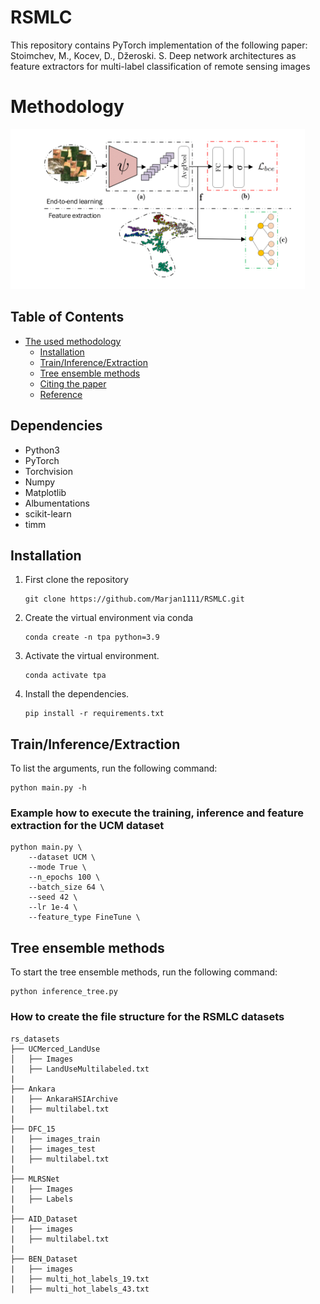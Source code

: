 # RSMLC

This repository contains PyTorch implementation of the following paper: 
Stoimchev, M., Kocev, D., Džeroski. S. Deep network architectures as feature extractors for multi-label classification of remote sensing images

# Methodology

<img id="photo1" style="height:256px;width:auto;" src="media/methodology.png" height="256" />

##  Table of Contents
- [The used methodology](#RSMLC)
    - [Installation](#installation)
    - [Train/Inference/Extraction](#training)
    - [Tree ensemble methods](#ensembles)
    - [Citing the paper](#citing)
    - [Reference](#reference)

## Dependencies

- Python3
- PyTorch
- Torchvision
- Numpy
- Matplotlib
- Albumentations 
- scikit-learn
- timm
## Installation
1. First clone the repository
   ```
   git clone https://github.com/Marjan1111/RSMLC.git
   ``` 
2. Create the virtual environment via conda
    ```
    conda create -n tpa python=3.9
    ```
3. Activate the virtual environment.
    ```
    conda activate tpa
    ```
3. Install the dependencies.
   ```
   pip install -r requirements.txt
   ```
## Train/Inference/Extraction
To list the arguments, run the following command:
```
python main.py -h
```

### Example how to execute the training, inference and feature extraction for the UCM dataset

```
python main.py \     
    --dataset UCM \         
    --mode True \      
    --n_epochs 100 \
    --batch_size 64 \ 
    --seed 42 \  
    --lr 1e-4 \ 
    --feature_type FineTune \
```

## Tree ensemble methods
To start the tree ensemble methods, run the following command:
```
python inference_tree.py
```

### How to create the file structure for the RSMLC datasets

```
rs_datasets
├── UCMerced_LandUse
│   ├── Images
|   ├── LandUseMultilabeled.txt
|
├── Ankara
|   ├── AnkaraHSIArchive
|   ├── multilabel.txt
|
├── DFC_15
|   ├── images_train
|   ├── images_test
|   ├── multilabel.txt
|
├── MLRSNet
|   ├── Images
|   ├── Labels
|
├── AID_Dataset
|   ├── images
|   ├── multilabel.txt
|
├── BEN_Dataset
|   ├── images
|   ├── multi_hot_labels_19.txt
|   ├── multi_hot_labels_43.txt
```

